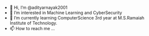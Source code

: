 - 👋 Hi, I’m @adityarnayak2001
- 👀 I’m interested in Machine Learning and CyberSecurity
- 🌱 I’m currently learning ComputerScience 3rd year at M.S.Ramaiah Institute of Technology.
- 📫 How to reach me ...

<!---
adityarnayak2001/adityarnayak2001 is a ✨ special ✨ repository because its `README.md` (this file) appears on your GitHub profile.
You can click the Preview link to take a look at your changes.
--->
